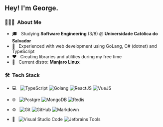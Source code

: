
<h2> Hey! I'm George.</h2>

<h3> 👨🏻‍💻 &nbsp;About Me </h3>

- 🎓 &nbsp; Studying <b>Software Engineering</b> (3/8) @  <b>Universidade Católica do Salvador</b>
- 🌱 &nbsp; Experienced with web development using GoLang, C# (dotnet) and TypeScript
- ❤️ &nbsp; Creating libraries and utilities during my free time
- 🐧 &nbsp; Current distro: **Manjaro Linux**

<h3> 🛠 &nbsp;Tech Stack</h3>

- 💻 &nbsp;
    ![TypeScript](https://img.shields.io/badge/-Typescript-333333?style=flat-square&logo=typescript) ![Golang](https://img.shields.io/badge/-Golang-333333?style=flat-square&logo=go&logoColor=00599C) ![ReactJS](https://img.shields.io/badge/-ReactsJS-333333?style=flat-square&logo=react)
![VueJS](https://img.shields.io/badge/-VueJS-333333?style=flat-square&logo=vue.js)
- 🌐 &nbsp; ![Postgre](https://img.shields.io/badge/-PostgreSQL-333333?style=flat-square&logo=postgresql&logoColor=00599C) ![MongoDB](https://img.shields.io/badge/-MongoDB-333333?style=flat-square&logo=mongodb&logoColor=00599C) ![Redis](https://img.shields.io/badge/-Redis-333333?style=flat-square&logo=redis&logoColor=00599C)
- ⚙️ &nbsp;
  ![Git](https://img.shields.io/badge/-Git-333333?style=flat-square&logo=git) ![GitHub](https://img.shields.io/badge/-GitHub-333333?style=flat-square&logo=github) ![Markdown](https://img.shields.io/badge/-Unix%20Systems-333333?style=flat-square&logo=linux)

- 🔧 &nbsp; ![Visual Studio Code](https://img.shields.io/badge/-Visual%20Studio%20Code-333333?style=flat-square&logo=visual-studio-code&logoColor=007ACC) ![Jetbrains Tools](https://img.shields.io/badge/-Jetbrains%20Tools-333333?style=flat-square&logo=jetbrains)

